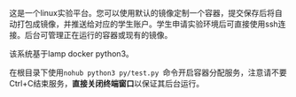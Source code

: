 这是一个linux实验平台。您可以使用默认的镜像定制一个容器，提交保存后将自动打包成镜像，并推送给对应的学生账户。学生申请实验环境后可直接使用ssh连接。后台可管理正在运行的容器或现有的镜像。

该系统基于lamp docker python3。

在根目录下使用`nohub python3 py/test.py `命令开启容器分配服务，注意请不要Ctrl+C结束服务，**直接关闭终端窗口**以保证其后台运行。